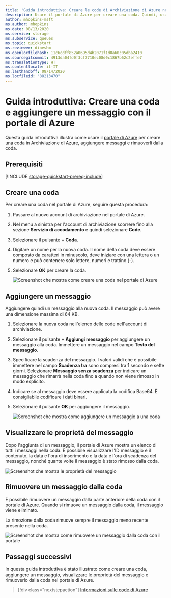 ```yaml
---
title: 'Guida introduttiva: Creare le code di Archiviazione di Azure nel portale'
description: Usare il portale di Azure per creare una coda. Quindi, usare il portale di Azure per aggiungere un messaggio, visualizzarne le proprietà e rimuoverlo dalla coda.
author: mhopkins-msft
ms.author: mhopkins
ms.date: 08/13/2020
ms.service: storage
ms.subservice: queues
ms.topic: quickstart
ms.reviewer: dineshm
ms.openlocfilehash: 11c6cdff852a0695d4b2071f1d0a60c05dba2410
ms.sourcegitcommit: 4913da04fd0f3cf7710ec08d0c1867b62c2effe7
ms.translationtype: HT
ms.contentlocale: it-IT
ms.lasthandoff: 08/14/2020
ms.locfileid: "88213470"
---
```

# <a name="quickstart-create-a-queue-and-add-a-message-with-the-azure-portal"></a>Guida introduttiva: Creare una coda e aggiungere un messaggio con il portale di Azure

Questa guida introduttiva illustra come usare il [portale di Azure](https://portal.azure.com/) per creare una coda in Archiviazione di Azure, aggiungere messaggi e rimuoverli dalla coda.

## <a name="prerequisites"></a>Prerequisiti

[!INCLUDE [storage-quickstart-prereq-include](../../../includes/storage-quickstart-prereq-include.md)]

## <a name="create-a-queue"></a>Creare una coda

Per creare una coda nel portale di Azure, seguire questa procedura:

1. Passare al nuovo account di archiviazione nel portale di Azure.
2. Nel menu a sinistra per l'account di archiviazione scorrere fino alla sezione **Servizio di accodamento** e quindi selezionare **Code**.
3. Selezionare il pulsante **+ Coda**.
4. Digitare un nome per la nuova coda. Il nome della coda deve essere composto da caratteri in minuscolo, deve iniziare con una lettera o un numero e può contenere solo lettere, numeri e trattino (-).
6. Selezionare **OK** per creare la coda.

    ![Screenshot che mostra come creare una coda nel portale di Azure](media/storage-quickstart-queues-portal/create-queue.png)

## <a name="add-a-message"></a>Aggiungere un messaggio

Aggiungere quindi un messaggio alla nuova coda. Il messaggio può avere una dimensione massima di 64 KB.

1. Selezionare la nuova coda nell'elenco delle code nell'account di archiviazione.
1. Selezionare il pulsante **+ Aggiungi messaggio** per aggiungere un messaggio alla coda. Immettere un messaggio nel campo **Testo del messaggio**.
1. Specificare la scadenza del messaggio. I valori validi che è possibile immettere nel campo **Scadenza tra** sono compresi tra 1 secondo e sette giorni. Selezionare **Messaggio senza scadenza** per indicare un messaggio che rimarrà nella coda fino a quando non viene rimosso in modo esplicito.
1. Indicare se al messaggio deve essere applicata la codifica Base64. È consigliabile codificare i dati binari.
1. Selezionare il pulsante **OK** per aggiungere il messaggio.

    ![Screenshot che mostra come aggiungere un messaggio a una coda](media/storage-quickstart-queues-portal/add-message.png)

## <a name="view-message-properties"></a>Visualizzare le proprietà del messaggio

Dopo l'aggiunta di un messaggio, il portale di Azure mostra un elenco di tutti i messaggi nella coda. È possibile visualizzare l'ID messaggio e il contenuto, la data e l'ora di inserimento e la data e l'ora di scadenza del messaggio, nonché quante volte il messaggio è stato rimosso dalla coda.

![Screenshot che mostra le proprietà del messaggio](media/storage-quickstart-queues-portal/view-message-properties.png)

## <a name="dequeue-a-message"></a>Rimuovere un messaggio dalla coda

È possibile rimuovere un messaggio dalla parte anteriore della coda con il portale di Azure. Quando si rimuove un messaggio dalla coda, il messaggio viene eliminato. 

La rimozione dalla coda rimuove sempre il messaggio meno recente presente nella coda. 

![Screenshot che mostra come rimuovere un messaggio dalla coda con il portale](media/storage-quickstart-queues-portal/dequeue-message.png)

## <a name="next-steps"></a>Passaggi successivi

In questa guida introduttiva è stato illustrato come creare una coda, aggiungere un messaggio, visualizzare le proprietà del messaggio e rimuoverlo dalla coda nel portale di Azure.

> [!div class="nextstepaction"]
> [Informazioni sulle code di Azure](storage-queues-introduction.md)
